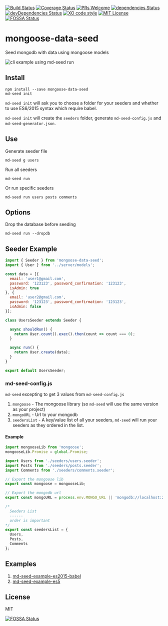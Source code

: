 [![Build Status](https://travis-ci.org/sharvit/mongoose-data-seed.svg?branch=master)](https://travis-ci.org/sharvit/mongoose-data-seed)
[![Coverage Status](https://coveralls.io/repos/github/sharvit/mongoose-data-seed/badge.svg?branch=master)](https://coveralls.io/github/sharvit/mongoose-data-seed?branch=master)
[![PRs Welcome](https://img.shields.io/badge/PRs-welcome-brightgreen.svg?style=flat-square)](http://makeapullrequest.com)
[![dependencies Status](https://david-dm.org/sharvit/mongoose-data-seed/status.svg)](https://david-dm.org/sharvit/mongoose-data-seed)
[![devDependencies Status](https://david-dm.org/sharvit/mongoose-data-seed/dev-status.svg)](https://david-dm.org/sharvit/mongoose-data-seed?type=dev)
[![XO code style](https://img.shields.io/badge/code_style-XO-5ed9c7.svg)](https://github.com/sindresorhus/xo)
[![MIT License](https://img.shields.io/npm/l/stack-overflow-copy-paste.svg?style=flat-square)](http://opensource.org/licenses/MIT)
[![FOSSA Status](https://app.fossa.io/api/projects/git%2Bgithub.com%2Fsharvit%2Fmongoose-data-seed.svg?type=shield)](https://app.fossa.io/projects/git%2Bgithub.com%2Fsharvit%2Fmongoose-data-seed?ref=badge_shield)


# mongoose-data-seed
Seed mongodb with data using mongoose models

![cli example using md-seed run](md-seed-run-example.gif)

## Install

```shell
npm install --save mongoose-data-seed
md-seed init
```

`md-seed init` will ask you to choose a folder for your seeders and whether to use ES6/2015 syntax which require babel.

`md-seed init` will create the `seeders` folder, generate `md-seed-config.js` and `md-seed-generator.json`.

## Use

Generate seeder file
```shell
md-seed g users
```

Run all seeders
```shell
md-seed run
```

Or run specific seeders
```shell
md-seed run users posts comments
```

## Options

Drop the database before seeding
```shell
md-seed run --dropdb
```

## Seeder Example

```javascript
import { Seeder } from 'mongoose-data-seed';
import { User } from '../server/models';

const data = [{
  email: 'user1@gmail.com',
  password: '123123', password_confirmation: '123123',
  isAdmin: true
}, {
  email: 'user2@gmail.com',
  password: '123123', password_confirmation: '123123',
  isAdmin: false
}];

class UsersSeeder extends Seeder {

  async shouldRun() {
    return User.count().exec().then(count => count === 0);
  }

  async run() {
    return User.create(data);
  }
}

export default UsersSeeder;

```


### md-seed-config.js

`md-seed` excepting to get 3 values from `md-seed-config.js`
1. `mongoose` - The mongoose library (so `md-seed` will use the same version as your project)
2. `mongoURL` - Url to your mongodb
3. `seedersList` - A key/value list of all your seeders,
`md-seed` will run your seeders as they ordered in the list.

#### Example

```javascript
import mongooseLib from 'mongoose';
mongooseLib.Promise = global.Promise;

import Users from './seeders/users.seeder';
import Posts from './seeders/posts.seeder';
import Comments from './seeders/comments.seeder';

// Export the mongoose lib
export const mongoose = mongooseLib;

// Export the mongodb url
export const mongoURL = process.env.MONGO_URL || 'mongodb://localhost:27017/dbname';

/*
  Seeders List
  ------
  order is important
*/
export const seedersList = {
  Users,
  Posts,
  Comments
};
```

## Examples

1. [md-seed-example-es2015-babel](https://github.com/sharvit/mongoose-data-seed/tree/master/examples/md-seed-example-es2015-babel)
2. [md-seed-example-es5](https://github.com/sharvit/mongoose-data-seed/tree/master/examples/md-seed-example-es5)

## License
MIT


[![FOSSA Status](https://app.fossa.io/api/projects/git%2Bgithub.com%2Fsharvit%2Fmongoose-data-seed.svg?type=large)](https://app.fossa.io/projects/git%2Bgithub.com%2Fsharvit%2Fmongoose-data-seed?ref=badge_large)
